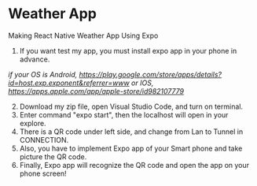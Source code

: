 # Weather App
Making React Native Weather App Using Expo

1. If you want test my app, you must install expo app in your phone in advance.

*if your OS is Android, https://play.google.com/store/apps/details?id=host.exp.exponent&referrer=www or IOS, https://apps.apple.com/app/apple-store/id982107779*

2. Download my zip file, open Visual Studio Code, and turn on terminal.
3. Enter command "expo start", then the localhost will open in your explore.
4. There is a QR code under left side, and change from Lan to Tunnel in CONNECTION.
5. Also, you have to implement Expo app of your Smart phone and take picture the QR code.
6. Finally, Expo app will recognize the QR code and open the app on your phone screen!
